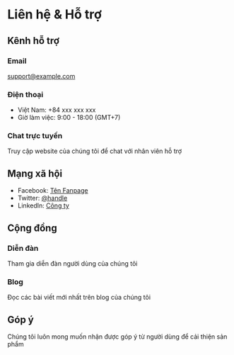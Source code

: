 # Liên hệ & Hỗ trợ

## Kênh hỗ trợ

### Email
support@example.com

### Điện thoại
- Việt Nam: +84 xxx xxx xxx
- Giờ làm việc: 9:00 - 18:00 (GMT+7)

### Chat trực tuyến
Truy cập website của chúng tôi để chat với nhân viên hỗ trợ

## Mạng xã hội

- Facebook: [Tên Fanpage](https://facebook.com/...)
- Twitter: [@handle](https://twitter.com/...)
- LinkedIn: [Công ty](https://linkedin.com/...)

## Cộng đồng

### Diễn đàn
Tham gia diễn đàn người dùng của chúng tôi

### Blog
Đọc các bài viết mới nhất trên blog của chúng tôi

## Góp ý
Chúng tôi luôn mong muốn nhận được góp ý từ người dùng để cải thiện sản phẩm 